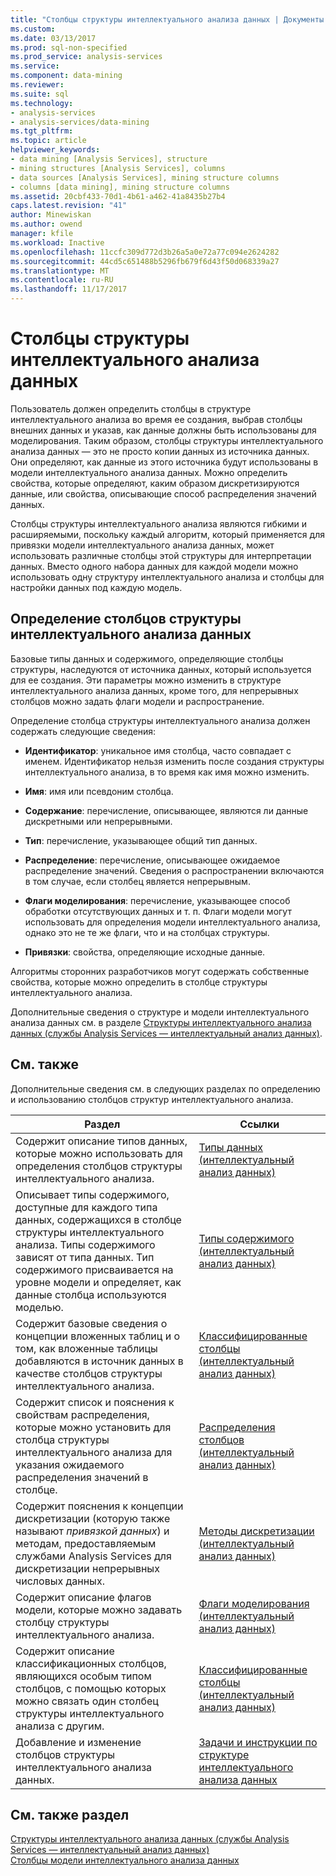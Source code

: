 ```yaml
---
title: "Столбцы структуры интеллектуального анализа данных | Документы Microsoft"
ms.custom: 
ms.date: 03/13/2017
ms.prod: sql-non-specified
ms.prod_service: analysis-services
ms.service: 
ms.component: data-mining
ms.reviewer: 
ms.suite: sql
ms.technology:
- analysis-services
- analysis-services/data-mining
ms.tgt_pltfrm: 
ms.topic: article
helpviewer_keywords:
- data mining [Analysis Services], structure
- mining structures [Analysis Services], columns
- data sources [Analysis Services], mining structure columns
- columns [data mining], mining structure columns
ms.assetid: 20cbf433-70d1-4b61-a462-41a8435b27b4
caps.latest.revision: "41"
author: Minewiskan
ms.author: owend
manager: kfile
ms.workload: Inactive
ms.openlocfilehash: 11ccfc309d772d3b26a5a0e72a77c094e2624282
ms.sourcegitcommit: 44cd5c651488b5296fb679f6d43f50d068339a27
ms.translationtype: MT
ms.contentlocale: ru-RU
ms.lasthandoff: 11/17/2017
---
```

# <a name="mining-structure-columns"></a>Столбцы структуры интеллектуального анализа данных
  Пользователь должен определить столбцы в структуре интеллектуального анализа во время ее создания, выбрав столбцы внешних данных и указав, как данные должны быть использованы для моделирования. Таким образом, столбцы структуры интеллектуального анализа данных — это не просто копии данных из источника данных. Они определяют, как данные из этого источника будут использованы в модели интеллектуального анализа данных. Можно определить свойства, которые определяют, каким образом дискретизируются данные, или свойства, описывающие способ распределения значений данных.  
  
 Столбцы структуры интеллектуального анализа являются гибкими и расширяемыми, поскольку каждый алгоритм, который применяется для привязки модели интеллектуального анализа данных, может использовать различные столбцы этой структуры для интерпретации данных. Вместо одного набора данных для каждой модели можно использовать одну структуру интеллектуального анализа и столбцы для настройки данных под каждую модель.  
  
## <a name="defining-mining-structure-columns"></a>Определение столбцов структуры интеллектуального анализа данных  
 Базовые типы данных и содержимого, определяющие столбцы структуры, наследуются от источника данных, который используется для ее создания. Эти параметры можно изменить в структуре интеллектуального анализа данных, кроме того, для непрерывных столбцов можно задать флаги модели и распространение.  
  
 Определение столбца структуры интеллектуального анализа должен содержать следующие сведения:  
  
-   **Идентификатор**: уникальное имя столбца, часто совпадает с именем. Идентификатор нельзя изменить после создания структуры интеллектуального анализа, в то время как имя можно изменить.  
  
-   **Имя**: имя или псевдоним столбца.  
  
-   **Содержание**: перечисление, описывающее, являются ли данные дискретными или непрерывными.  
  
-   **Тип**: перечисление, указывающее общий тип данных.  
  
-   **Распределение**: перечисление, описывающее ожидаемое распределение значений. Сведения о распространении включаются в том случае, если столбец является непрерывным.  
  
-   **Флаги моделирования**: перечисление, указывающее способ обработки отсутствующих данных и т. п. Флаги модели могут использовать для определения модели интеллектуального анализа, однако это не те же флаги, что и на столбцах структуры.  
  
-   **Привязки**: свойства, определяющие исходные данные.  
  
 Алгоритмы сторонних разработчиков могут содержать собственные свойства, которые можно определить в столбце структуры интеллектуального анализа.  
  
 Дополнительные сведения о структуре и модели интеллектуального анализа данных см. в разделе [Структуры интеллектуального анализа данных (службы Analysis Services — интеллектуальный анализ данных)](../../analysis-services/data-mining/mining-structures-analysis-services-data-mining.md).  
  
## <a name="related-content"></a>См. также  
 Дополнительные сведения см. в следующих разделах по определению и использованию столбцов структур интеллектуального анализа.  
  
|Раздел|Ссылки|  
|-----------|-----------|  
|Содержит описание типов данных, которые можно использовать для определения столбцов структуры интеллектуального анализа.|[Типы данных (интеллектуальный анализ данных)](../../analysis-services/data-mining/data-types-data-mining.md)|  
|Описывает типы содержимого, доступные для каждого типа данных, содержащихся в столбце структуры интеллектуального анализа. Типы содержимого зависят от типа данных. Тип содержимого присваивается на уровне модели и определяет, как данные столбца используются моделью.|[Типы содержимого (интеллектуальный анализ данных)](../../analysis-services/data-mining/content-types-data-mining.md)|  
|Содержит базовые сведения о концепции вложенных таблиц и о том, как вложенные таблицы добавляются в источник данных в качестве столбцов структуры интеллектуального анализа.|[Классифицированные столбцы (интеллектуальный анализ данных)](../../analysis-services/data-mining/classified-columns-data-mining.md)|  
|Содержит список и пояснения к свойствам распределения, которые можно установить для столбца структуры интеллектуального анализа для указания ожидаемого распределения значений в столбце.|[Распределения столбцов (интеллектуальный анализ данных)](../../analysis-services/data-mining/column-distributions-data-mining.md)|  
|Содержит пояснения к концепции дискретизации (которую также называют *привязкой данных*) и методам, предоставляемым службами Analysis Services для дискретизации непрерывных числовых данных.|[Методы дискретизации (интеллектуальный анализ данных)](../../analysis-services/data-mining/discretization-methods-data-mining.md)|  
|Содержит описание флагов модели, которые можно задавать столбцу структуры интеллектуального анализа.|[Флаги моделирования (интеллектуальный анализ данных)](../../analysis-services/data-mining/modeling-flags-data-mining.md)|  
|Содержит описание классификационных столбцов, являющихся особым типом столбцов, с помощью которых можно связать один столбец структуры интеллектуального анализа с другим.|[Классифицированные столбцы (интеллектуальный анализ данных)](../../analysis-services/data-mining/classified-columns-data-mining.md)|  
|Добавление и изменение столбцов структуры интеллектуального анализа данных.|[Задачи и инструкции по структуре интеллектуального анализа данных](../../analysis-services/data-mining/mining-structure-tasks-and-how-tos.md)|  
  
## <a name="see-also"></a>См. также раздел  
 [Структуры интеллектуального анализа данных (службы Analysis Services — интеллектуальный анализ данных)](../../analysis-services/data-mining/mining-structures-analysis-services-data-mining.md)   
 [Столбцы модели интеллектуального анализа данных](../../analysis-services/data-mining/mining-model-columns.md)  
  
  
